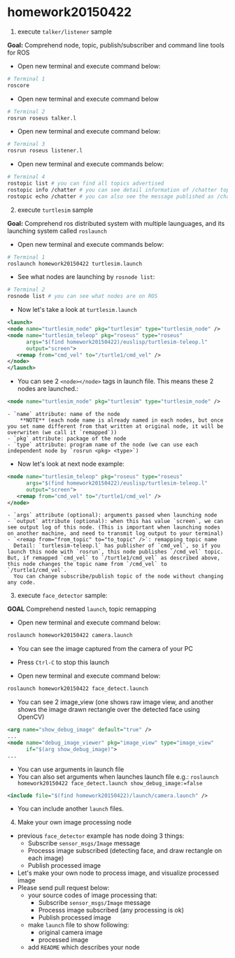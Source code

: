 # homework20150422

1. execute `talker/listener` sample
  
  **Goal:** Comprehend node, topic, publish/subscriber and command line tools for ROS

  - Open new terminal and execute command below:
  ```bash
# Terminal 1
roscore
```
  - Open new terminal and execute command below
  ```bash
  # Terminal 2
rosrun roseus talker.l
```
  - Open new terminal and execute command below:
  ```bash
  # Terminal 3
rosrun roseus listener.l
```

  - Open new terminal and execute commands below:
  ```bash
  # Terminal 4
rostopic list # you can find all topics advertised
rostopic info /chatter # you can see detail information of /chatter topic
rostopic echo /chatter # you can also see the message published as /chatter topic
```

2. execute `turtlesim` sample

  **Goal:** Comprehend ros distributed system with multiple launguages, and its launching system called `roslaunch`

  - Open new terminal and execute commands below:
  ```bash
  # Terminal 1
roslaunch homework20150422 turtlesim.launch
```

  - See what nodes are launching by `rosnode list`:
  ```bash
  # Terminal 2
rosnode list # you can see what nodes are on ROS
```

  - Now let's take a look at `turtlesim.launch`
  ```xml
<launch>
  <node name="turtlesim_node" pkg="turtlesim" type="turtlesim_node" />
  <node name="turtlesim_teleop" pkg="roseus" type="roseus"
        args="$(find homework20150422)/euslisp/turtlesim-teleop.l"
        output="screen">
     <remap from="cmd_vel" to="/turtle1/cmd_vel" />
  </node>
</launch>
```

  - You can see 2 `<node></node>` tags in launch file. This means these 2 nodes are launched.:
  ```xml
  <node name="turtlesim_node" pkg="turtlesim" type="turtlesim_node" />
```
    - `name` attribute: name of the node
        **NOTE** (each node name is already named in each nodes, but once you set name different from that written at original node, it will be overwriten (we call it `remapped`))
    - `pkg` attribute: package of the node
    - `type` attribute: program name of the node (we can use each independent node by `rosrun <pkg> <type>`)

  - Now let's look at next node example:
  ```xml
  <node name="turtlesim_teleop" pkg="roseus" type="roseus"
        args="$(find homework20150422)/euslisp/turtlesim-teleop.l"
        output="screen">
     <remap from="cmd_vel" to="/turtle1/cmd_vel" />
  </node>
```
    - `args` attribute (optional): arguments passed when launching node
    - `output` attribute (optional): when this has value `screen`, we can see output log of this node. (This is important when launching nodes on another machine, and need to transmit log output to your terminal)
    - `<remap from="from_topic" to="to_topic" />`: remapping topic name
      Detail: `turtlesim-teleop.l` has publisher of `cmd_vel`, so if you launch this node with `rosrun`, this node publishes `/cmd_vel` topic. But, if remapped `cmd_vel` to `/turtle1/cmd_vel` as described above, this node changes the topic name from `/cmd_vel` to `/turtle1/cmd_vel`.
      You can change subscribe/publish topic of the node without changing any code.


3. execute `face_detector` sample:

  **GOAL** Comprehend nested `launch`, topic remapping

  - Open new terminal and execute command below:
  ```bash
roslaunch homework20150422 camera.launch
```

  - You can see the image captured from the camera of your PC

  - Press `Ctrl-C` to stop this launch

  - Open new terminal and execute command below:
  ```bash
roslaunch homework20150422 face_detect.launch
```

  - You can see 2 image_view (one shows raw image view, and another shows the image drawn rectangle over the detected face using OpenCV)

  ```xml
  <arg name="show_debug_image" default="true" />
  ...
  <node name="debug_image_viewer" pkg="image_view" type="image_view"
        if="$(arg show_debug_image)">
  ...
```

  - You can use arguments in launch file
  - You can also set arguments when launches launch file
    e.g.: `roslaunch homework20150422 face_detect.launch show_debug_image:=false`

  ```xml
  <include file="$(find homework20150422)/launch/camera.launch" />
```
  - You can include another `launch` files.

4. Make your own image processing node

  - previous `face_detector` example has node doing 3 things:
    - Subscribe `sensor_msgs/Image` message
    - Processs image subscribed (detecting face, and draw rectangle on each image)
    - Publish processed image
  - Let's make your own node to process image, and visualize processed image
  - Please send pull request below:
    - your source codes of image processing that:
      - Subscribe `sensor_msgs/Image` message
      - Processs image subscribed (any processing is ok)
      - Publish processed image
    - make `launch` file to show following:
      - original camera image
      - processed image
    - add `README` which describes your node
